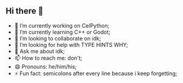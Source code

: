 ## Hi there 👋



- 🔭 I’m currently working on CelPython;
- 🌱 I’m currently learning C++ or Godot;
- 👯 I’m looking to collaborate on idk;
- 🤔 I’m looking for help with TYPE HINTS WHY;
- 💬 Ask me about idk;
- 📫 How to reach me: don't;
- 😄 Pronouns: he/him/his;
- ⚡ Fun fact: semicolons after every line because i keep forgetting;


